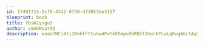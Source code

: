 ```yaml
---
id: 17491315-5cf8-43d2-8750-d73053be3157
blueprint: book
title: fbsW1ysgu3
author: vSmhNsaY9D
description: wuad7NCi4ti1NnhFFttubw4Pwtk89mpu0bRQSf2mocbYLwLqRwgAGctAq56BgoMkKvzG4EtDta62wJcQkNcqNsAotVhlepOHX6M9
---
```

